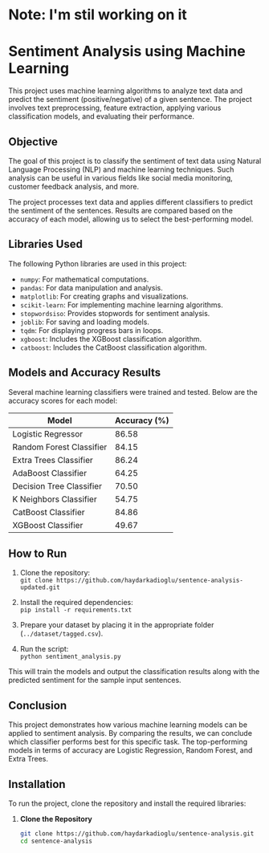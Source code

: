 # Note: I'm stil working on it

# Sentiment Analysis using Machine Learning

This project uses machine learning algorithms to analyze text data and predict the sentiment (positive/negative) of a given sentence. The project involves text preprocessing, feature extraction, applying various classification models, and evaluating their performance.

## Objective
The goal of this project is to classify the sentiment of text data using Natural Language Processing (NLP) and machine learning techniques. Such analysis can be useful in various fields like social media monitoring, customer feedback analysis, and more.

The project processes text data and applies different classifiers to predict the sentiment of the sentences. Results are compared based on the accuracy of each model, allowing us to select the best-performing model.

## Libraries Used
The following Python libraries are used in this project:

- `numpy`: For mathematical computations.
- `pandas`: For data manipulation and analysis.
- `matplotlib`: For creating graphs and visualizations.
- `scikit-learn`: For implementing machine learning algorithms.
- `stopwordsiso`: Provides stopwords for sentiment analysis.
- `joblib`: For saving and loading models.
- `tqdm`: For displaying progress bars in loops.
- `xgboost`: Includes the XGBoost classification algorithm.
- `catboost`: Includes the CatBoost classification algorithm.

## Models and Accuracy Results
Several machine learning classifiers were trained and tested. Below are the accuracy scores for each model:

| Model                         | Accuracy (%) |
|-------------------------------|--------------|
| Logistic Regressor             | 86.58        |
| Random Forest Classifier       | 84.15        |
| Extra Trees Classifier         | 86.24        |
| AdaBoost Classifier            | 64.25        |
| Decision Tree Classifier       | 70.50        |
| K Neighbors Classifier         | 54.75        |
| CatBoost Classifier            | 84.86        |
| XGBoost Classifier             | 49.67        |

## How to Run
1. Clone the repository:  
   `git clone https://github.com/haydarkadioglu/sentence-analysis-updated.git`
   
2. Install the required dependencies:  
   `pip install -r requirements.txt`

3. Prepare your dataset by placing it in the appropriate folder (`../dataset/tagged.csv`).

4. Run the script:  
   `python sentiment_analysis.py`

This will train the models and output the classification results along with the predicted sentiment for the sample input sentences.

## Conclusion
This project demonstrates how various machine learning models can be applied to sentiment analysis. By comparing the results, we can conclude which classifier performs best for this specific task. The top-performing models in terms of accuracy are Logistic Regression, Random Forest, and Extra Trees.

## Installation

To run the project, clone the repository and install the required libraries:

1. **Clone the Repository**
   ```bash
   git clone https://github.com/haydarkadioglu/sentence-analysis.git
   cd sentence-analysis
